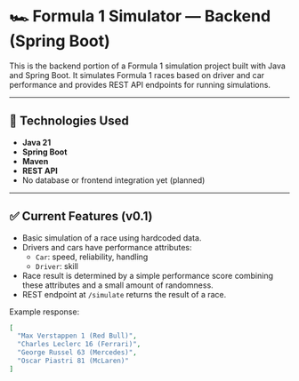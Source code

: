 # 🏎️ Formula 1 Simulator — Backend (Spring Boot)

This is the backend portion of a Formula 1 simulation project built with Java and Spring Boot. It simulates Formula 1 races based on driver and car performance and provides REST API endpoints for running simulations.

---

## 🔧 Technologies Used

- **Java 21**
- **Spring Boot**
- **Maven**
- **REST API**
- No database or frontend integration yet (planned)

---

## ✅ Current Features (v0.1)

- Basic simulation of a race using hardcoded data.
- Drivers and cars have performance attributes:
  - `Car`: speed, reliability, handling
  - `Driver`: skill
- Race result is determined by a simple performance score combining these attributes and a small amount of randomness.
- REST endpoint at `/simulate` returns the result of a race.

Example response:
```json
[
  "Max Verstappen 1 (Red Bull)",
  "Charles Leclerc 16 (Ferrari)",
  "George Russel 63 (Mercedes)",
  "Oscar Piastri 81 (McLaren)"
]
